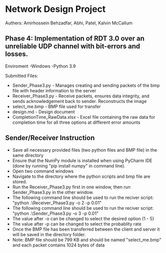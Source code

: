 # Network Design Project

Authers: Amirhossein Behzadfar, Abhi, Patel, Kalvin McCallum


Phase 4:
Implementation of RDT 3.0 over an unreliable UDP channel with bit-errors and losses. 
---------------------------------------------------------------------
Enviroment 
  -Windows
  -Python 3.9


Submitted Files:
- Sender_Phase3.py - Manages creating and sending packets of the bmp file with header information to the server
- Receiver_Phase3.py - Receive packets, ensures data integrity, and sends acknowledgement back to sender. Reconstructs the image
- select_me.bmp - BMP file used for transfer
- design.md - Design document
- CompletionTime_RawData.xlsx - Excel file containing the raw data for completion time for all three options at different error amounts

Sender/Receiver Instruction
----------------------------------------------------------------------
  * Save all necessary provided files (two python files and BMP file) in the same directory
  * Ensure that the NumPy module is installed when using PyCharm IDE (done by running "pip install numpy" in command line).
  * Open two command windows
  * Navigate to the directory where the python scripts and bmp file are stored.
  * Run the Receiver_Phase3.py first in one window, then run Sender_Phase3.py in the other window.
  * The following command line should be used to run the reciver script: "python .\Receiver_Phase3.py -o 2 -p 0.01"
  * The following command line should be used to run the reciver script: "python .\Sender_Phase3.py -o 3 -p 0.01"
  * The value after -o can be changed to select the desired option (1 - 5) 
  * The value after -p can be changed to select the probablity rate
  * Once the BMP file has been transferred between the client and server it will be saved in the directory folder.
  * Note: BMP file should be 799 KB and should be named "select_me.bmp" and each packet contains 1024 bytes of data
